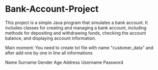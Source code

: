# Bank-Account-Project
This project is a simple Java program that simulates a bank account. It includes classes for creating and managing a bank account, including methods for depositing and withdrawing funds, checking the account balance, and displaying account information.


Main moment: You need to create txt file with name "customer_data" and after add one by one in line all informations

Name
Surname
Gender
Age
Address
Username
Password
